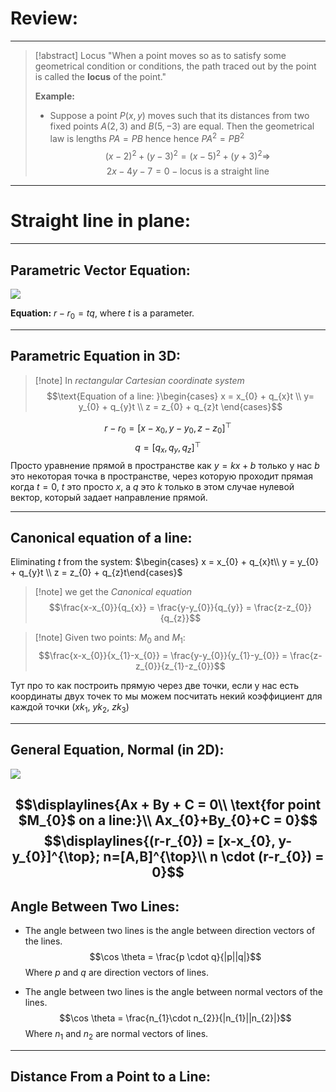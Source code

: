 # Review:
---
>[!abstract] Locus
>"When a point moves so as to satisfy some geometrical condition or conditions, the path traced out by the point is called the **locus** of the point."
>
>**Example:**
>- Suppose a point $P(x,y)$ moves such that its distances from two fixed points $A(2,3)$ and $B(5,-3)$ are equal. Then the geometrical law is lengths $PA = PB$ hence hence $PA^{2}= PB^{2}$
>  $$(x-2)^{2} + (y-3)^{2} = (x-5)^{2}+ (y+3)^{2} \Rightarrow$$
>  $$2x - 4y - 7 = 0 - \text{locus is a straight line}$$

---
# Straight line in plane:
---
## Parametric Vector Equation:

![](Pasted%20image%2020241009095851.png)

**Equation:** $r - r_{0} = tq$, where $t$ is a parameter.

---
## Parametric Equation in 3D:

>[!note] In *rectangular Cartesian coordinate system*
>$$\text{Equation of a line: }\begin{cases} 
 x = x_{0} + q_{x}t \\
 y= y_{0} + q_{y}t  \\
 z = z_{0} + q_{z}t 
\end{cases}$$

$$r - r_{0} = [x-x_{0}, y-y_{0}, z-z_{0}]^\top$$
$$q = [q_{x},q_{y},q_{z}]^\top$$
Просто уравнение прямой в пространстве как $y = kx + b$ только у нас $b$ это некоторая точка в пространстве, через которую проходит прямая когда $t = 0$,  $t$ это просто $x$, а $q$ это $k$ только в этом случае нулевой вектор, который задает направление прямой.

---
## Canonical equation of a line:

Eliminating $t$ from the system:
$\begin{cases} x = x_{0} + q_{x}t\\ y = y_{0} + q_{y}t \\ z = z_{0} + q_{z}t\end{cases}$

>[!note] we get the *Canonical equation*
>$$\frac{x-x_{0}}{q_{x}} = \frac{y-y_{0}}{q_{y}} = \frac{z-z_{0}}{q_{z}}$$

>[!note] Given two points: $M_{0}$ and $M_{1}$:
>$$\frac{x-x_{0}}{x_{1}-x_{0}} = \frac{y-y_{0}}{y_{1}-y_{0}} = \frac{z-z_{0}}{z_{1}-z_{0}}$$

Тут про то как построить прямую через две точки, если у нас есть координаты двух  точек то мы можем посчитать некий коэффициент для каждой точки ($xk_{1},\ yk_{2},\ zk_{3}$)

---
## General Equation, Normal (in 2D):

![](Pasted%20image%2020241017110325.png)

$$\displaylines{Ax + By + C = 0\\
\text{for point $M_{0}$ on a line:}\\
Ax_{0}+By_{0}+C = 0}$$
$$\displaylines{(r-r_{0}) = [x-x_{0}, y-y_{0}]^{\top}; n=[A,B]^{\top}\\
n \cdot (r-r_{0}) = 0}$$
---
## Angle Between Two Lines:

- The angle between two lines is the angle between direction vectors of the lines.
$$\cos \theta = \frac{p \cdot q}{|p||q|}$$
Where $p$ and $q$ are direction vectors of lines.

- The angle between two lines is the angle between normal vectors of the lines.
$$\cos \theta = \frac{n_{1}\cdot n_{2}}{|n_{1}||n_{2}|}$$
Where $n_{1}$ and $n_{2}$ are normal vectors of lines.

---
## Distance From a Point to a Line:

